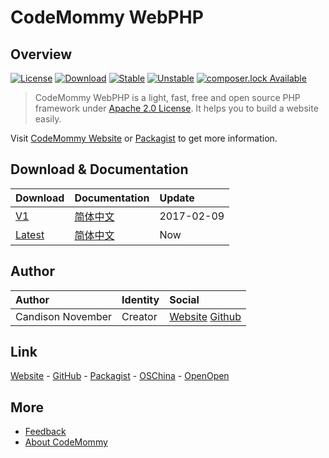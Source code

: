 # CodeMommy WebPHP

## Overview

[![License](https://poser.pugx.org/CodeMommy/WebPHP/license?format=flat-square)](LICENSE)
[![Download](https://poser.pugx.org/CodeMommy/WebPHP/downloads?format=flat-square)](https://packagist.org/packages/CodeMommy/WebPHP)
[![Stable](https://poser.pugx.org/CodeMommy/WebPHP/version?format=flat-square)](https://packagist.org/packages/CodeMommy/WebPHP)
[![Unstable](https://poser.pugx.org/CodeMommy/WebPHP/v/unstable?format=flat-square)](https://packagist.org/packages/CodeMommy/WebPHP)
[![composer.lock Available](https://poser.pugx.org/CodeMommy/WebPHP/composerlock?format=flat-square)](https://packagist.org/packages/CodeMommy/WebPHP)

> CodeMommy WebPHP is a light, fast, free and open source PHP framework under [Apache 2.0 License](LICENSE). It helps you to build a website easily.

Visit [CodeMommy Website](http://www.codemommy.com) or [Packagist](https://packagist.org/packages/CodeMommy/WebPHP) to get more information.

## Download & Documentation

| Download | Documentation | Update |
| :------- | :------------ | :----- |
| [V1](https://github.com/CodeMommy/WebPHP/releases/tag/1.1.0)    | [简体中文](system/documentation/1/SimplifiedChinese.md) | 2017-02-09 |
| [Latest](https://github.com/CodeMommy/WebPHP/archive/master.zip) | [简体中文](system/documentation/1/SimplifiedChinese.md) | Now |

## Author

| Author            | Identity | Social |
| :---------------- | :------- | :----- |
| Candison November | Creator  | [Website](http://www.kandisheng.com/) [Github](https://github.com/KanDisheng) |

## Link

[Website](http://www.CodeMommy.com) - [GitHub](https://github.com/CodeMommy/WebPHP) - [Packagist](https://packagist.org/packages/CodeMommy/WebPHP) - [OSChina](http://www.oschina.net/p/luckyphp) - [OpenOpen](http://www.open-open.com/lib/view/open1450851176558.html)

## More

- [Feedback](https://github.com/CodeMommy/WebPHP/issues)
- [About CodeMommy](https://github.com/CodeMommy/CodeMommy)